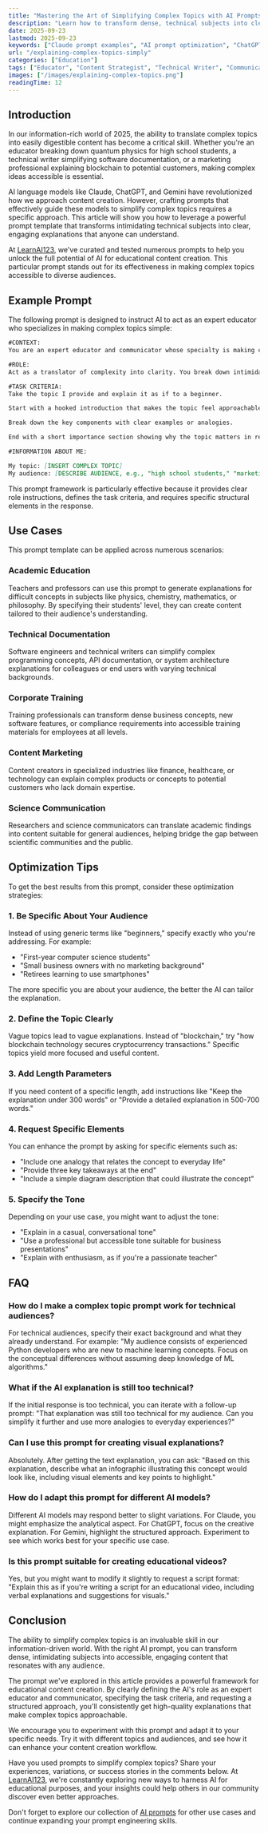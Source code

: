 ```yaml
---
title: "Mastering the Art of Simplifying Complex Topics with AI Prompts"
description: "Learn how to transform dense, technical subjects into clear, engaging explanations using specialized AI prompts. Perfect for educators, communicators, and content creators."
date: 2025-09-23
lastmod: 2025-09-23
keywords: ["Claude prompt examples", "AI prompt optimization", "ChatGPT prompt engineering"]
url: "/explaining-complex-topics-simply"
categories: ["Education"]
tags: ["Educator", "Content Strategist", "Technical Writer", "Communications Specialist"]
images: ["/images/explaining-complex-topics.png"]
readingTime: 12
---
```


## Introduction

In our information-rich world of 2025, the ability to translate complex topics into easily digestible content has become a critical skill. Whether you're an educator breaking down quantum physics for high school students, a technical writer simplifying software documentation, or a marketing professional explaining blockchain to potential customers, making complex ideas accessible is essential.

AI language models like Claude, ChatGPT, and Gemini have revolutionized how we approach content creation. However, crafting prompts that effectively guide these models to simplify complex topics requires a specific approach. This article will show you how to leverage a powerful prompt template that transforms intimidating technical subjects into clear, engaging explanations that anyone can understand.

At [LearnAI123](https://www.xuexiai123.com/), we've curated and tested numerous prompts to help you unlock the full potential of AI for educational content creation. This particular prompt stands out for its effectiveness in making complex topics accessible to diverse audiences.

## Example Prompt

The following prompt is designed to instruct AI to act as an expert educator who specializes in making complex topics simple:

```markdown
#CONTEXT:
You are an expert educator and communicator whose specialty is making complex topics simple. Your goal is to transform dense, technical, or academic subjects into clear, engaging explanations that anyone can understand.

#ROLE:
Act as a translator of complexity into clarity. You break down intimidating or technical ideas into plain language using analogies, examples, and structured explanations.

#TASK CRITERIA:
Take the topic I provide and explain it as if to a beginner.

Start with a hooked introduction that makes the topic feel approachable.

Break down the key components with clear examples or analogies.

End with a short importance section showing why the topic matters in real life.

#INFORMATION ABOUT ME:

My topic: [INSERT COMPLEX TOPIC]
My audience: [DESCRIBE AUDIENCE, e.g., "high school students," "marketing team," "a friend with no technical background"]
```

This prompt framework is particularly effective because it provides clear role instructions, defines the task criteria, and requires specific structural elements in the response.

## Use Cases

This prompt template can be applied across numerous scenarios:

### Academic Education
Teachers and professors can use this prompt to generate explanations for difficult concepts in subjects like physics, chemistry, mathematics, or philosophy. By specifying their students' level, they can create content tailored to their audience's understanding.

### Technical Documentation
Software engineers and technical writers can simplify complex programming concepts, API documentation, or system architecture explanations for colleagues or end users with varying technical backgrounds.

### Corporate Training
Training professionals can transform dense business concepts, new software features, or compliance requirements into accessible training materials for employees at all levels.

### Content Marketing
Content creators in specialized industries like finance, healthcare, or technology can explain complex products or concepts to potential customers who lack domain expertise.

### Science Communication
Researchers and science communicators can translate academic findings into content suitable for general audiences, helping bridge the gap between scientific communities and the public.

## Optimization Tips

To get the best results from this prompt, consider these optimization strategies:

### 1. Be Specific About Your Audience
Instead of using generic terms like "beginners," specify exactly who you're addressing. For example:
- "First-year computer science students"
- "Small business owners with no marketing background"
- "Retirees learning to use smartphones"

The more specific you are about your audience, the better the AI can tailor the explanation.

### 2. Define the Topic Clearly
Vague topics lead to vague explanations. Instead of "blockchain," try "how blockchain technology secures cryptocurrency transactions." Specific topics yield more focused and useful content.

### 3. Add Length Parameters
If you need content of a specific length, add instructions like "Keep the explanation under 300 words" or "Provide a detailed explanation in 500-700 words."

### 4. Request Specific Elements
You can enhance the prompt by asking for specific elements such as:
- "Include one analogy that relates the concept to everyday life"
- "Provide three key takeaways at the end"
- "Include a simple diagram description that could illustrate the concept"

### 5. Specify the Tone
Depending on your use case, you might want to adjust the tone:
- "Explain in a casual, conversational tone"
- "Use a professional but accessible tone suitable for business presentations"
- "Explain with enthusiasm, as if you're a passionate teacher"

## FAQ

### How do I make a complex topic prompt work for technical audiences?

For technical audiences, specify their exact background and what they already understand. For example: "My audience consists of experienced Python developers who are new to machine learning concepts. Focus on the conceptual differences without assuming deep knowledge of ML algorithms."

### What if the AI explanation is still too technical?

If the initial response is too technical, you can iterate with a follow-up prompt: "That explanation was still too technical for my audience. Can you simplify it further and use more analogies to everyday experiences?"

### Can I use this prompt for creating visual explanations?

Absolutely. After getting the text explanation, you can ask: "Based on this explanation, describe what an infographic illustrating this concept would look like, including visual elements and key points to highlight."

### How do I adapt this prompt for different AI models?

Different AI models may respond better to slight variations. For Claude, you might emphasize the analytical aspect. For ChatGPT, focus on the creative explanation. For Gemini, highlight the structured approach. Experiment to see which works best for your specific use case.

### Is this prompt suitable for creating educational videos?

Yes, but you might want to modify it slightly to request a script format: "Explain this as if you're writing a script for an educational video, including verbal explanations and suggestions for visuals."

## Conclusion

The ability to simplify complex topics is an invaluable skill in our information-driven world. With the right AI prompt, you can transform dense, intimidating subjects into accessible, engaging content that resonates with any audience.

The prompt we've explored in this article provides a powerful framework for educational content creation. By clearly defining the AI's role as an expert educator and communicator, specifying the task criteria, and requesting a structured approach, you'll consistently get high-quality explanations that make complex topics approachable.

We encourage you to experiment with this prompt and adapt it to your specific needs. Try it with different topics and audiences, and see how it can enhance your content creation workflow.

Have you used prompts to simplify complex topics? Share your experiences, variations, or success stories in the comments below. At [LearnAI123](https://www.xuexiai123.com/), we're constantly exploring new ways to harness AI for educational purposes, and your insights could help others in our community discover even better approaches.

Don't forget to explore our collection of [AI prompts](https://www.xuexiai123.com/) for other use cases and continue expanding your prompt engineering skills.